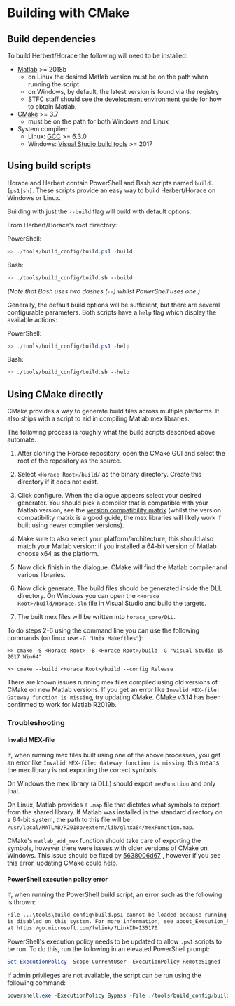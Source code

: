 # Building with CMake

## Build dependencies

To build Herbert/Horace the following will need to be installed:

- [Matlab](https://www.mathworks.com/products/matlab.html) >= 2018b
  - on Linux the desired Matlab version must be on the path when running the
  script
  - on Windows, by default, the latest version is found via the registry
  - STFC staff should see the
    [development environment guide](./02_development_environment.md#getting-matlab)
    for how to obtain Matlab.
- [CMake](https://cmake.org/download/) >= 3.7
  - must be on the path for both Windows and Linux
- System compiler:
  - Linux: [GCC](https://gcc.gnu.org/) >= 6.3.0
  - Windows:
    [Visual Studio build tools](https://visualstudio.microsoft.com/downloads/#build-tools-for-visual-studio-2019)
    \>= 2017

## Using build scripts

Horace and Herbert contain PowerShell and Bash scripts named `build.[ps1|sh]`.
These scripts provide an easy way to build Herbert/Horace on Windows or Linux.

Building with just the `--build` flag will build with default options.

From Herbert/Horace's root directory:

PowerShell:

```powershell
>> ./tools/build_config/build.ps1 -build
```

Bash:

```bash
>> ./tools/build_config/build.sh --build
```

_(Note that Bash uses two dashes (`--`) whilst PowerShell uses one.)_

Generally, the default build options will be sufficient,
but there are several configurable parameters.
Both scripts have a `help` flag which display the available actions:

PowerShell:

```powershell
>> ./tools/build_config/build.ps1 -help
```

Bash:

```bash
>> ./tools/build_config/build.sh --help
```

## Using CMake directly

CMake provides a way to generate build files across multiple platforms. It also
ships with a script to aid in compiling Matlab mex libraries.

The following process is roughly what the build scripts described above
automate.

1. After cloning the Horace repository, open the CMake GUI and select the root
of the repository as the source.

2. Select `<Horace Root>/build/` as the binary directory.
Create this directory if it does not exist.

3. Click configure.
When the dialogue appears select your desired generator.
You should pick a compiler that is compatible with your Matlab version,
see the [version compatibility matrix](./09_version_compatibility.md)
(whilst the version compatibility matrix is a good guide,
the mex libraries will likely work if built using newer compiler versions).

4. Make sure to also select your platform/architecture,
this should also match your Matlab version:
if you installed a 64-bit version of Matlab choose x64 as the platform.

5. Now click finish in the dialogue.
CMake will find the Matlab compiler and various libraries.

6. Now click generate.
The build files should be generated inside the DLL directory.
On Windows you can open the `<Horace Root>/build/Horace.sln` file in Visual
Studio and build the targets.

7. The built mex files will be written into `horace_core/DLL`.

To do steps 2-6 using the command line you can use the following commands (on
linux use `-G "Unix Makefiles"`):

`>> cmake -S <Horace Root> -B <Horace Root>/build -G "Visual Studio 15 2017 Win64"`

`>> cmake --build <Horace Root>/build --config Release`

There are known issues running mex files compiled using old versions of CMake
on new Matlab versions.
If you get an error like `Invalid MEX-file: Gateway function is missing`,
try updating CMake.
CMake v3.14 has been confirmed to work for Matlab R2019b.

### Troubleshooting

#### Invalid MEX-file

If, when running mex files built using one of the above processes,
you get an error like `Invalid MEX-file: Gateway function is missing`,
this means the mex library is not exporting the correct symbols.

On Windows the mex library (a DLL) should export `mexFunction` and only that.

On Linux, Matlab provides a `.map` file that dictates what symbols to export
from the shared library.
If Matlab was installed in the standard directory on a 64-bit system,
the path to this file will be
`/usr/local/MATLAB/R2018b/extern/lib/glnxa64/mexFunction.map`.

CMake's `matlab_add_mex` function should take care of exporting the symbols,
however there were issues with older versions of CMake on Windows.
This issue should be fixed by
[5638006d67](https://github.com/pace-neutrons/Herbert/commit/5638006d67d538d8b45003d15d957a4369be81e2#diff-34c4edd4cab03f6c20f2e8c75eb90c6b)
, however if you see this error, updating CMake could help.

#### PowerShell execution policy error

If, when running the PowerShell build script,
an error such as the following is thrown:

```txt
File ...\tools\build_config\build.ps1 cannot be loaded because running scripts
is disabled on this system. For more information, see about_Execution_Policies
at https:/go.microsoft.com/fwlink/?LinkID=135170.
```

PowerShell's execution policy needs to be updated to allow `.ps1` scripts to be
run.
To do this, run the following in an elevated PowerShell prompt:

```powershell
Set-ExecutionPolicy -Scope CurrentUser -ExecutionPolicy RemoteSigned
```

If admin privileges are not available,
the script can be run using the following command:

```powershell
powershell.exe -ExecutionPolicy Bypass -File ./tools/build_config/build.ps1 -build
```
